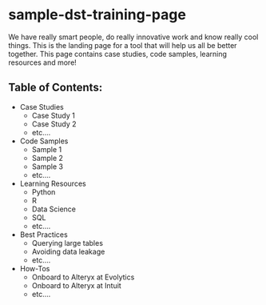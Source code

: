 # sample-dst-training-page

We have really smart people, do really innovative work and know really cool things. This is the landing page for a tool that will help us all be better together. This page contains case studies, code samples, learning resources and more!

## Table of Contents:
* Case Studies
  * Case Study 1
  * Case Study 2
  * etc....
* Code Samples
  * Sample 1
  * Sample 2
  * Sample 3
  * etc....
* Learning Resources
  * Python
  * R
  * Data Science
  * SQL
  * etc....
* Best Practices
  * Querying large tables
  * Avoiding data leakage
  * etc....
* How-Tos
  * Onboard to Alteryx at Evolytics
  * Onboard to Alteryx at Intuit
  * etc....
